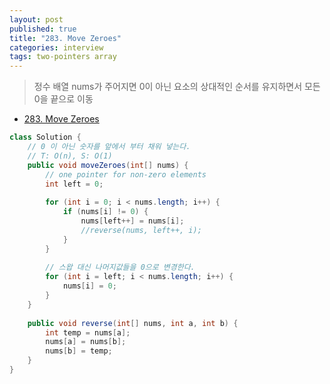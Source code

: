 ```yaml
---
layout: post
published: true
title: "283. Move Zeroes"
categories: interview
tags: two-pointers array
---
```


> 정수 배열 nums가 주어지면 0이 아닌 요소의 상대적인 순서를 유지하면서 모든 0을 끝으로 이동

- [283. Move Zeroes](https://leetcode.com/problems/move-zeroes/)

```java
class Solution {
    // 0 이 아닌 숫자를 앞에서 부터 채워 넣는다.
    // T: O(n), S: O(1)
    public void moveZeroes(int[] nums) {
        // one pointer for non-zero elements
        int left = 0;
        
        for (int i = 0; i < nums.length; i++) {
            if (nums[i] != 0) {
                nums[left++] = nums[i];
                //reverse(nums, left++, i);
            }
        }
        
        // 스왑 대신 나머지값들을 0으로 변경한다.
        for (int i = left; i < nums.length; i++) {
            nums[i] = 0;
        }
    }
    
    public void reverse(int[] nums, int a, int b) {
        int temp = nums[a];
        nums[a] = nums[b];
        nums[b] = temp;
    }
}
```